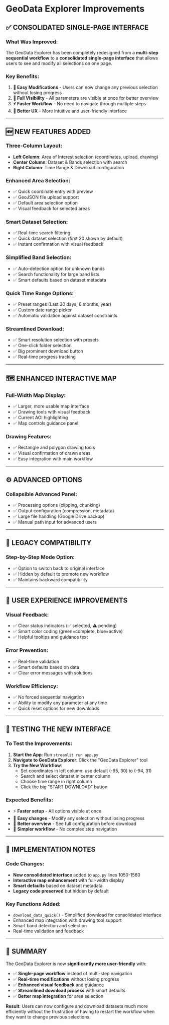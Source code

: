 # GeoData Explorer Improvements

## ✅ **CONSOLIDATED SINGLE-PAGE INTERFACE**

### What Was Improved:
The GeoData Explorer has been completely redesigned from a **multi-step sequential workflow** to a **consolidated single-page interface** that allows users to see and modify all selections on one page.

### Key Benefits:
1. **🔄 Easy Modifications** - Users can now change any previous selection without losing progress
2. **👀 Full Visibility** - All parameters are visible at once for better overview
3. **⚡ Faster Workflow** - No need to navigate through multiple steps
4. **🎯 Better UX** - More intuitive and user-friendly interface

---

## 🆕 **NEW FEATURES ADDED**

### **Three-Column Layout:**
- **Left Column**: Area of Interest selection (coordinates, upload, drawing)
- **Center Column**: Dataset & Bands selection with search
- **Right Column**: Time Range & Download configuration

### **Enhanced Area Selection:**
- ✅ Quick coordinate entry with preview
- ✅ GeoJSON file upload support
- ✅ Default area selection option
- ✅ Visual feedback for selected areas

### **Smart Dataset Selection:**
- ✅ Real-time search filtering
- ✅ Quick dataset selection (first 20 shown by default)
- ✅ Instant confirmation with visual feedback

### **Simplified Band Selection:**
- ✅ Auto-detection option for unknown bands
- ✅ Search functionality for large band lists
- ✅ Smart defaults based on dataset metadata

### **Quick Time Range Options:**
- ✅ Preset ranges (Last 30 days, 6 months, year)
- ✅ Custom date range picker
- ✅ Automatic validation against dataset constraints

### **Streamlined Download:**
- ✅ Smart resolution selection with presets
- ✅ One-click folder selection
- ✅ Big prominent download button
- ✅ Real-time progress tracking

---

## 🗺️ **ENHANCED INTERACTIVE MAP**

### Full-Width Map Display:
- ✅ Larger, more usable map interface
- ✅ Drawing tools with visual feedback
- ✅ Current AOI highlighting
- ✅ Map controls guidance panel

### Drawing Features:
- ✅ Rectangle and polygon drawing tools
- ✅ Visual confirmation of drawn areas
- ✅ Easy integration with main workflow

---

## ⚙️ **ADVANCED OPTIONS**

### Collapsible Advanced Panel:
- ✅ Processing options (clipping, chunking)
- ✅ Output configuration (compression, metadata)
- ✅ Large file handling (Google Drive backup)
- ✅ Manual path input for advanced users

---

## 🔄 **LEGACY COMPATIBILITY**

### Step-by-Step Mode Option:
- ✅ Option to switch back to original interface
- ✅ Hidden by default to promote new workflow
- ✅ Maintains backward compatibility

---

## 🎯 **USER EXPERIENCE IMPROVEMENTS**

### Visual Feedback:
- ✅ Clear status indicators (✅ selected, ⚠️ pending)
- ✅ Smart color coding (green=complete, blue=active)
- ✅ Helpful tooltips and guidance text

### Error Prevention:
- ✅ Real-time validation
- ✅ Smart defaults based on data
- ✅ Clear error messages with solutions

### Workflow Efficiency:
- ✅ No forced sequential navigation
- ✅ Ability to modify any parameter at any time
- ✅ Quick reset options for new downloads

---

## 🚀 **TESTING THE NEW INTERFACE**

### To Test the Improvements:
1. **Start the App**: Run `streamlit run app.py`
2. **Navigate to GeoData Explorer**: Click the "GeoData Explorer" tool
3. **Try the New Workflow**:
   - Set coordinates in left column: use default (-95, 30) to (-94, 31)
   - Search and select dataset in center column
   - Choose time range in right column
   - Click the big "START DOWNLOAD" button

### Expected Benefits:
- ⚡ **Faster setup** - All options visible at once
- 🔄 **Easy changes** - Modify any selection without losing progress
- 👀 **Better overview** - See full configuration before download
- 🎯 **Simpler workflow** - No complex step navigation

---

## 📝 **IMPLEMENTATION NOTES**

### Code Changes:
- **New consolidated interface** added to `app.py` lines 1050-1560
- **Interactive map enhancement** with full-width display
- **Smart defaults** based on dataset metadata
- **Legacy code preserved** but hidden by default

### Key Functions Added:
- `download_data_quick()` - Simplified download for consolidated interface
- Enhanced map integration with drawing tool support
- Smart band detection and selection
- Real-time validation and feedback

---

## 🎉 **SUMMARY**

The GeoData Explorer is now **significantly more user-friendly** with:
- ✅ **Single-page workflow** instead of multi-step navigation
- ✅ **Real-time modifications** without losing progress
- ✅ **Enhanced visual feedback** and guidance
- ✅ **Streamlined download process** with smart defaults
- ✅ **Better map integration** for area selection

**Result**: Users can now configure and download datasets much more efficiently without the frustration of having to restart the workflow when they want to change previous selections.

